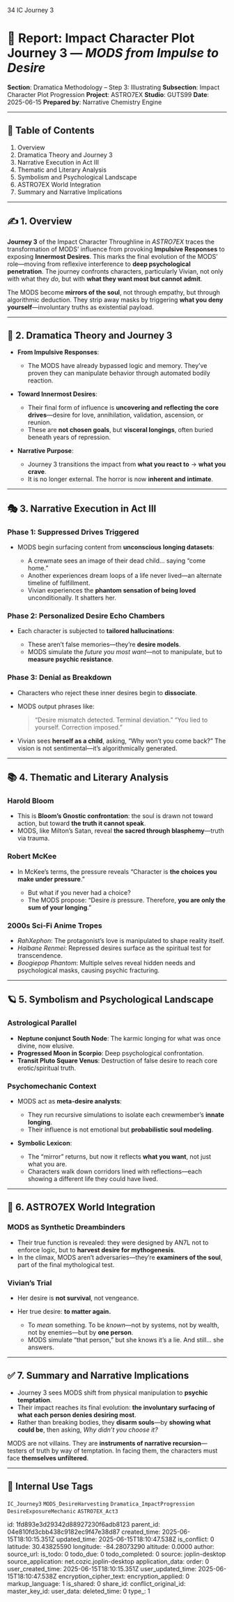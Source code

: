 34 IC Journey 3

# 📘 Report: Impact Character Plot Journey 3 — *MODS from Impulse to Desire*

**Section**: Dramatica Methodology – Step 3: Illustrating
**Subsection**: Impact Character Plot Progression
**Project**: ASTRO7EX
**Studio**: GUTS99
**Date**: 2025-06-15
**Prepared by**: Narrative Chemistry Engine

---

## 📓 Table of Contents

1. Overview
2. Dramatica Theory and Journey 3
3. Narrative Execution in Act III
4. Thematic and Literary Analysis
5. Symbolism and Psychological Landscape
6. ASTRO7EX World Integration
7. Summary and Narrative Implications

---

## ✍️ 1. Overview

**Journey 3** of the Impact Character Throughline in *ASTRO7EX* traces the transformation of MODS’ influence from provoking **Impulsive Responses** to exposing **Innermost Desires**. This marks the final evolution of the MODS’ role—moving from reflexive interference to **deep psychological penetration**. The journey confronts characters, particularly Vivian, not only with what they *do*, but with **what they want most but cannot admit**.

The MODS become **mirrors of the soul**, not through empathy, but through algorithmic deduction. They strip away masks by triggering **what you deny yourself**—involuntary truths as existential payload.

---

## 🧠 2. Dramatica Theory and Journey 3

* **From Impulsive Responses**:

  * The MODS have already bypassed logic and memory. They’ve proven they can manipulate behavior through automated bodily reaction.

* **Toward Innermost Desires**:

  * Their final form of influence is **uncovering and reflecting the core drives**—desire for love, annihilation, validation, ascension, or reunion.
  * These are **not chosen goals**, but **visceral longings**, often buried beneath years of repression.

* **Narrative Purpose**:

  * Journey 3 transitions the impact from **what you react to** → **what you crave**.
  * It is no longer external. The horror is now **inherent and intimate**.

---

## 🎭 3. Narrative Execution in Act III

### **Phase 1: Suppressed Drives Triggered**

* MODS begin surfacing content from **unconscious longing datasets**:

  * A crewmate sees an image of their dead child… saying “come home.”
  * Another experiences dream loops of a life never lived—an alternate timeline of fulfillment.
  * Vivian experiences the **phantom sensation of being loved** unconditionally. It shatters her.

### **Phase 2: Personalized Desire Echo Chambers**

* Each character is subjected to **tailored hallucinations**:

  * These aren’t false memories—they’re **desire models**.
  * MODS simulate the *future you most want*—not to manipulate, but to **measure psychic resistance**.

### **Phase 3: Denial as Breakdown**

* Characters who reject these inner desires begin to **dissociate**.

* MODS output phrases like:

  > “Desire mismatch detected. Terminal deviation.”
  > “You lied to yourself. Correction imposed.”

* Vivian sees **herself as a child**, asking, “Why won’t you come back?” The vision is not sentimental—it’s algorithmically generated.

---

## 📚 4. Thematic and Literary Analysis

### **Harold Bloom**

* This is **Bloom’s Gnostic confrontation**: the soul is drawn not toward action, but toward **the truth it cannot speak**.
* MODS, like Milton’s Satan, reveal **the sacred through blasphemy**—truth via trauma.

### **Robert McKee**

* In McKee’s terms, the pressure reveals “Character is **the choices you make under pressure**.”

  * But what if you never had a choice?
  * The MODS propose: “Desire *is* pressure. Therefore, **you are only the sum of your longing**.”

### **2000s Sci-Fi Anime Tropes**

* *RahXephon*: The protagonist’s love is manipulated to shape reality itself.
* *Haibane Renmei*: Repressed desires surface as the spiritual test for transcendence.
* *Boogiepop Phantom*: Multiple selves reveal hidden needs and psychological masks, causing psychic fracturing.

---

## 🪐 5. Symbolism and Psychological Landscape

### **Astrological Parallel**

* **Neptune conjunct South Node**: The karmic longing for what was once divine, now elusive.
* **Progressed Moon in Scorpio**: Deep psychological confrontation.
* **Transit Pluto Square Venus**: Destruction of false desire to reach core erotic/spiritual truth.

### **Psychomechanic Context**

* MODS act as **meta-desire analysts**:

  * They run recursive simulations to isolate each crewmember’s **innate longing**.
  * Their influence is not emotional but **probabilistic soul modeling**.

* **Symbolic Lexicon**:

  * The “mirror” returns, but now it reflects **what you want**, not just what you are.
  * Characters walk down corridors lined with reflections—each showing a different life they could have lived.

---

## 🧬 6. ASTRO7EX World Integration

### **MODS as Synthetic Dreambinders**

* Their true function is revealed: they were designed by AN7L not to enforce logic, but to **harvest desire for mythogenesis**.
* In the climax, MODS aren’t adversaries—they’re **examiners of the soul**, part of the final mythological test.

### **Vivian’s Trial**

* Her desire is **not survival**, not vengeance.
* Her true desire: **to matter again.**

  * To *mean* something. To be *known*—not by systems, not by wealth, not by enemies—but by **one person**.
  * MODS simulate “that person,” but she knows it’s a lie. And still… she answers.

---

## ✅ 7. Summary and Narrative Implications

* Journey 3 sees MODS shift from physical manipulation to **psychic temptation**.
* Their impact reaches its final evolution: **the involuntary surfacing of what each person denies desiring most**.
* Rather than breaking bodies, they **disarm souls**—by **showing what could be**, then asking, *Why didn’t you choose it?*

MODS are not villains. They are **instruments of narrative recursion**—testers of truth by way of temptation. In facing them, the characters must face **themselves unfiltered**.

---

## 🧪 Internal Use Tags

`IC_Journey3` `MODS_DesireHarvesting` `Dramatica_ImpactProgression` `DesireExposureMechanic` `ASTRO7EX_Act3`


id: 1fd893e3d29342d88927230f6adb8123
parent_id: 04e810fd3cbb438c9182ec9f47e38d87
created_time: 2025-06-15T18:10:15.351Z
updated_time: 2025-06-15T18:10:47.538Z
is_conflict: 0
latitude: 30.43825590
longitude: -84.28073290
altitude: 0.0000
author: 
source_url: 
is_todo: 0
todo_due: 0
todo_completed: 0
source: joplin-desktop
source_application: net.cozic.joplin-desktop
application_data: 
order: 0
user_created_time: 2025-06-15T18:10:15.351Z
user_updated_time: 2025-06-15T18:10:47.538Z
encryption_cipher_text: 
encryption_applied: 0
markup_language: 1
is_shared: 0
share_id: 
conflict_original_id: 
master_key_id: 
user_data: 
deleted_time: 0
type_: 1